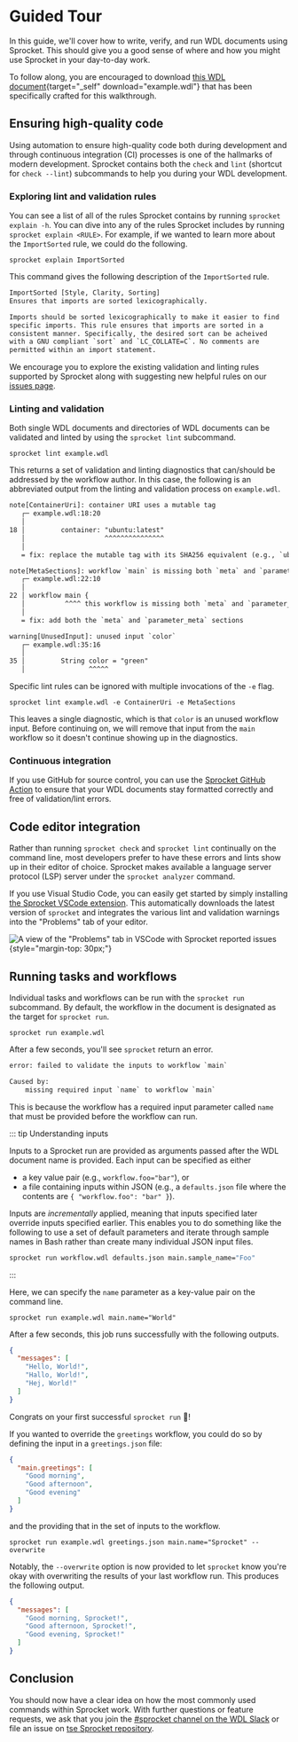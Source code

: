 # Guided Tour

In this guide, we'll cover how to write, verify, and run WDL documents using
Sprocket. This should give you a good sense of where and how you might use
Sprocket in your day-to-day work.

To follow along, you are encouraged to download [this WDL
document](/guided-tour/example.wdl){target="_self" download="example.wdl"} that
has been specifically crafted for this walkthrough.

## Ensuring high-quality code

Using automation to ensure high-quality code both during development and through
continuous integration (CI) processes is one of the hallmarks of modern
development. Sprocket contains both the `check` and `lint` (shortcut for `check
--lint`) subcommands to help you during your WDL development.

### Exploring lint and validation rules

You can see a list of all of the rules Sprocket contains by running `sprocket
explain -h`. You can dive into any of the rules Sprocket includes by running
`sprocket explain <RULE>`. For example, if we wanted to learn more about the
`ImportSorted` rule, we could do the following.

```shell
sprocket explain ImportSorted
```

This command gives the following description of the `ImportSorted` rule.

```txt
ImportSorted [Style, Clarity, Sorting]
Ensures that imports are sorted lexicographically.

Imports should be sorted lexicographically to make it easier to find 
specific imports. This rule ensures that imports are sorted in a 
consistent manner. Specifically, the desired sort can be acheived
with a GNU compliant `sort` and `LC_COLLATE=C`. No comments are
permitted within an import statement.
```

We encourage you to explore the existing validation and linting rules supported
by Sprocket along with suggesting new helpful rules on our [issues
page](https://github.com/stjude-rust-labs/wdl/issues).

### Linting and validation

Both single WDL documents and directories of WDL documents can be validated and
linted by using the `sprocket lint` subcommand.

```shell
sprocket lint example.wdl
```

This returns a set of validation and linting diagnostics that can/should be
addressed by the workflow author. In this case, the following is an abbreviated
output from the linting and validation process on `example.wdl`.

```txt
note[ContainerUri]: container URI uses a mutable tag
   ┌─ example.wdl:18:20
   │
18 │         container: "ubuntu:latest"
   │                    ^^^^^^^^^^^^^^^
   │
   = fix: replace the mutable tag with its SHA256 equivalent (e.g., `ubuntu@sha256:foobar` instead of `ubuntu:latest`)

note[MetaSections]: workflow `main` is missing both `meta` and `parameter_meta` sections
   ┌─ example.wdl:22:10
   │
22 │ workflow main {
   │          ^^^^ this workflow is missing both `meta` and `parameter_meta` sections
   │
   = fix: add both the `meta` and `parameter_meta` sections

warning[UnusedInput]: unused input `color`
   ┌─ example.wdl:35:16
   │
35 │         String color = "green"
   │                ^^^^^
```

Specific lint rules can be ignored with multiple invocations of the `-e` flag.

```shell
sprocket lint example.wdl -e ContainerUri -e MetaSections
```

This leaves a single diagnostic, which is that `color` is an unused workflow
input. Before continuing on, we will remove that input from the `main` workflow
so it doesn't continue showing up in the diagnostics.

### Continuous integration

If you use GitHub for source control, you can use the [Sprocket GitHub
Action](https://github.com/stjude-rust-labs/sprocket-action) to ensure that your
WDL documents stay formatted correctly and free of validation/lint errors.

## Code editor integration

Rather than running `sprocket check` and `sprocket lint` continually on the
command line, most developers prefer to have these errors and lints show up in
their editor of choice. Sprocket makes available a language server protocol
(LSP) server under the `sprocket analyzer` command.

If you use Visual Studio Code, you can easily get started by simply installing
[the Sprocket VSCode
extension](https://marketplace.visualstudio.com/items?itemName=stjude-rust-labs.sprocket-vscode).
This automatically downloads the latest version of `sprocket` and integrates the
various lint and validation warnings into the "Problems" tab of your editor.

![A view of the "Problems" tab in VSCode with Sprocket reported
issues](./guided-tour/problems.png){style="margin-top: 30px;"}

## Running tasks and workflows

Individual tasks and workflows can be run with the `sprocket run` subcommand. By
default, the workflow in the document is designated as the target for `sprocket
run`.

```shell
sprocket run example.wdl
```

After a few seconds, you'll see `sprocket` return an error.

```txt
error: failed to validate the inputs to workflow `main`

Caused by:
    missing required input `name` to workflow `main`
```

This is because the workflow has a required input parameter called `name` that
must be provided before the workflow can run. 

::: tip Understanding inputs

Inputs to a Sprocket run are provided as arguments passed after the WDL document
name is provided. Each input can be specified as either

* a key value pair (e.g., `workflow.foo="bar"`), or
* a file containing inputs within JSON (e.g., a `defaults.json` file where the
  contents are `{ "workflow.foo": "bar" }`).

Inputs are _incrementally_ applied, meaning that inputs specified later override
inputs specified earlier. This enables you to do something like the following to
use a set of default parameters and iterate through sample names in Bash rather
than create many individual JSON input files.

```bash
sprocket run workflow.wdl defaults.json main.sample_name="Foo"
```
:::

Here, we can specify the `name` parameter as a key-value pair on the command
line.

```shell
sprocket run example.wdl main.name="World"
```

After a few seconds, this job runs successfully with the following outputs.

```json
{
  "messages": [
    "Hello, World!",
    "Hallo, World!",
    "Hej, World!"
  ]
}
```

Congrats on your first successful `sprocket run` 🎉!

If you wanted to override the `greetings` workflow, you could do so by defining
the input in a `greetings.json` file:

```json
{
  "main.greetings": [
    "Good morning",
    "Good afternoon",
    "Good evening"
  ]
}
```
and the providing that in the set of inputs to the workflow.

```shell
sprocket run example.wdl greetings.json main.name="Sprocket" --overwrite
```

Notably, the `--overwrite` option is now provided to let `sprocket` know you're
okay with overwriting the results of your last workflow run. This produces the
following output.

```json
{
  "messages": [
    "Good morning, Sprocket!",
    "Good afternoon, Sprocket!",
    "Good evening, Sprocket!"
  ]
}
```

## Conclusion

You should now have a clear idea on how the most commonly used commands within
Sprocket work. With further questions or feature requests, we ask that you join
the [#sprocket channel on the WDL
Slack](https://join.slack.com/t/openwdl/shared_invite/zt-ctmj4mhf-cFBNxIiZYs6SY9HgM9UAVw)
or file an issue on [tse Sprocket
repository](https://github.com/stjude-rust-labs/sprocket/issues).